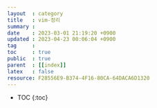 ```yaml
---
layout  : category
title   : vim-정리
summary : 
date    : 2023-03-01 21:19:20 +0900
updated : 2023-04-23 00:06:04 +0900
tag     : 
toc     : true
public  : true
parent  : [[index]]
latex   : false
resource: F28556E9-B374-4F16-80CA-64DACA6D1320
---
```

* TOC
{:toc}
